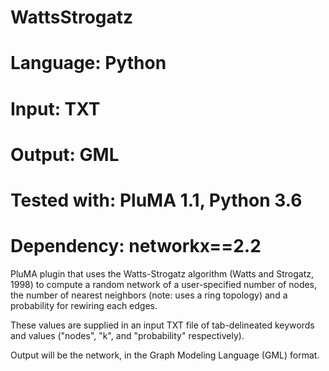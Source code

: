 # WattsStrogatz
# Language: Python
# Input: TXT
# Output: GML
# Tested with: PluMA 1.1, Python 3.6
# Dependency: networkx==2.2

PluMA plugin that uses the Watts-Strogatz algorithm (Watts and Strogatz, 1998) to compute a random network of a user-specified number of nodes, the number of nearest neighbors (note: uses a ring topology) and a probability for rewiring each edges.

These values are supplied in an input TXT file of tab-delineated keywords and values ("nodes", "k", and "probability" respectively).

Output will be the network, in the Graph Modeling Language (GML) format.
